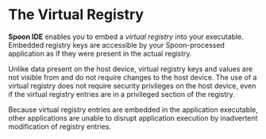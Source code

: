 # The Virtual Registry

**Spoon IDE** enables you to embed a *virtual registry* into your executable. Embedded registry keys are accessible by your Spoon-processed application as if they were present in the actual registry. 

Unlike data present on the host device, virtual registry keys and values are not visible from and do not require changes to the host device. The use of a virtual registry does not require security privileges on the host device, even if the virtual registry entries are in a privileged section of the registry. 

Because virtual registry entries are embedded in the application executable, other applications are unable to disrupt application execution by inadvertent modification of registry entries.
